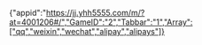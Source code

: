 {"appid":"https://jj.yhh5555.com/m/?at=4001206#/","GameID":"2","Tabbar":"1","Array":["qq","weixin","wechat","alipay","alipays"]}
